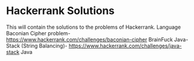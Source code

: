 # Hackerrank Solutions
This will contain the solutions to the problems of Hackerrank.                                          Language 
Baconian Cipher problem- https://www.hackerrank.com/challenges/baconian-cipher                          BrainFuck
Java-Stack (String Balancing)- https://www.hackerrank.com/challenges/java-stack                         Java
